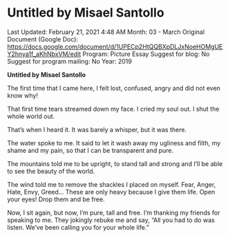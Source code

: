 # Untitled by Misael Santollo

Last Updated: February 21, 2021 4:48 AM
Month: 03 - March
Original Document (Google Doc): https://docs.google.com/document/d/1UPECp2HtQQBXpDLJxNoeHOMgUEY2hnya1f_aKhNbxVM/edit
Program: Picture Essay
Suggest for blog: No
Suggest for program mailing: No
Year: 2019

**Untitled by Misael Santollo**

The first time that I came here, I felt lost, confused, angry and did not even know why!

That first time tears streamed down my face. I cried my soul out. I shut the whole world out.

That’s when I heard it. It was barely a whisper, but it was there.

The water spoke to me. It said to let it wash away my ugliness and filth, my shame and my pain, so that I can be transparent and pure.

The mountains told me to be upright, to stand tall and strong and I’ll be able to see the beauty of the world.

The wind told me to remove the shackles I placed on myself. Fear, Anger, Hate, Envy, Greed… These are only heavy because I give them life. Open your eyes! Drop them and be free.

Now, I sit again, but now, I’m pure, tall and free. I’m thanking my friends for speaking to me. They jokingly rebuke me and say, “All you had to do was listen. We’ve been calling you for your whole life.”